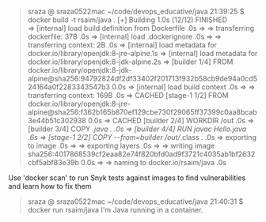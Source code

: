 > sraza @ sraza0522mac ~/code/devops_educative/java 21:39:25
$ docker build -t rsaim/java .
[+] Building 1.0s (12/12) FINISHED                                                                                                            
 => [internal] load build definition from Dockerfile                   .0s
 => => transferring dockerfile: 37B                                    .0s
 => [internal] load .dockerignore                                      .0s
 => => transferring context: 2B                                        .0s
 => [internal] load metadata for docker.io/library/openjdk:8-jre-alpine.1s
 => [internal] load metadata for docker.io/library/openjdk:8-jdk-alpine.2s
 => [builder 1/4] FROM docker.io/library/openjdk:8-jdk-alpine@sha256:94792824df2df33402f201713f932b58cb9de94a0cd524164a0f2283343547b3    0.0s
 => [internal] load build context                                      .0s
 => => transferring context: 169B                                      .0s
 => CACHED [stage-1 1/2] FROM docker.io/library/openjdk:8-jre-alpine@sha256:f362b165b870ef129cbe730f29065ff37399c0aa8bcab3e44b51c302938  0.0s
 => CACHED [builder 2/4] WORKDIR /out                                  .0s
 => [builder 3/4] COPY *.java .                                        .0s
 => [builder 4/4] RUN javac Hello.java                                 .6s
 => [stage-1 2/2] COPY --from=builder /out/*.class .                   .0s
 => exporting to image                                                 .0s
 => => exporting layers                                                .0s
 => => writing image sha256:4017868539cf2eaa82e74f820bfd0ad9f3721c4035ab1bf2632cbf5abf83e39b                                             0.0s
 => => naming to docker.io/rsaim/java                                  .0s

Use 'docker scan' to run Snyk tests against images to find vulnerabilities and learn how to fix them

> sraza @ sraza0522mac ~/code/devops_educative/java 21:40:31
$ docker run rsaim/java
I'm Java running in a container.